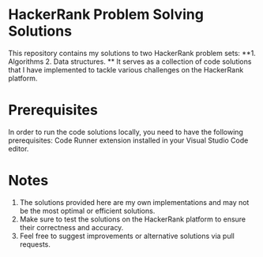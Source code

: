 # HackerRank Problem Solving Solutions
This repository contains my solutions to two HackerRank problem sets:
**1. Algorithms 
2. Data structures. **
It serves as a collection of code solutions that I have implemented to tackle various challenges on the HackerRank platform.

# Prerequisites
In order to run the code solutions locally, you need to have the following prerequisites:
Code Runner extension installed in your Visual Studio Code editor.

# Notes
1. The solutions provided here are my own implementations and may not be the most optimal or efficient solutions.
2. Make sure to test the solutions on the HackerRank platform to ensure their correctness and accuracy.
3. Feel free to suggest improvements or alternative solutions via pull requests.
